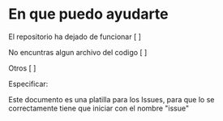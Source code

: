 # En que puedo ayudarte

El repositorio ha dejado de funcionar [ ]

No encuntras algun archivo del codigo [ ]

Otros [ ]

Especificar:



Este documento es una platilla para los Issues, para que lo se correctamente tiene que iniciar con el nombre "issue"
